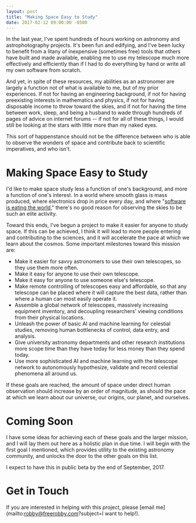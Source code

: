 ```yaml
---
layout: post
title: "Making Space Easy to Study"
date: 2017-02-12 09:00:00 -0500
---
```


In the last year, I've spent hundreds of hours working on astronomy and astrophotography projects. It's been fun and edifying, and I've been lucky to benefit from a litany of inexpensive (sometimes free) tools that others have built and made available, enabling me to use my telescope much more effectively and efficiently than if I had to do everything by hand or write all my own software from scratch.

And yet, in spite of these resources, my abilities as an astronomer are largely a function not of what is available to me, but of my prior experiences. If not for having an engineering background, if not for having preexisting interests in mathematics and physics, if not for having disposable income to throw toward the skies, and if not for having the time between work, sleep, and being a husband to wade through hundreds of pages of advice on internet forums -- if not for all of these things, I would still be looking at the stars with little more than my naked eyes.

This sort of happenstance should not be the difference between who is able to observe the wonders of space and contribute back to scientific imperatives, and who isn't.

# Making Space Easy to Study

I'd like to make space study less a function of one's background, and more a function of one's interest. In a world where smooth glass is mass produced, where electronics drop in price every day, and where "[software is eating the world](https://www.wsj.com/articles/SB10001424053111903480904576512250915629460)," there's no good reason for observing the skies to be such an elite activity.

Toward this ends, I've begun a project to make it easier for anyone to study space. If this can be achieved, I think it will lead to more people entering and contributing to the sciences, and it will accelerate the pace at which we learn about the cosmos. Some important milestones toward this mission are:

* Make it easier for savvy astronomers to use their own telescopes, so they use them more often.
* Make it easy for anyone to use their own telescope.
* Make it easy for anyone to use someone else's telescope.
* Make remote controlling of telescopes easy and affordable, so that any telescope can be placed where it will capture the best data, rather than where a human can most easily operate it.
* Assemble a global network of telescopes, massively increasing equipment inventory, and decoupling researchers' viewing conditions from their physical locations.
* Unleash the power of basic AI and machine learning for celestial studies, removing human bottlenecks of control, data entry, and analysis.
* Give university astronomy departments and other research institutions more scope time than they have today for less money than they spend today.
* Use more sophisticated AI and machine learning with the telescope network to autonomously hypothesize, validate and record celestial phenomena all around us.

If these goals are reached, the amount of space under direct human observation should increase by an order of magnitude, as should the pace at which we learn about our universe, our origins, our planet, and ourselves.

# Coming Soon

I have some ideas for achieving each of these goals and the larger mission, and I will lay them out here as a holistic plan in due time. I will begin with the first goal I mentioned, which provides utility to the existing astronomy community, and unlocks the door to the other goals on this list.

I expect to have this in public beta by the end of September, 2017.

# Get in Touch

If you are interested in helping with this project, please [email me](mailto:robby@freerobby.com?subject=I want to help!).
